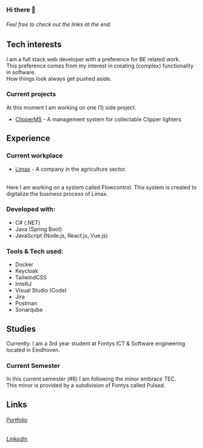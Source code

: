 ### Hi there 👋
###### Feel free to check out the links at the end.


## Tech interests
I am a full stack web developer with a preference for BE related work.
<br/>
This preference comes from my interest in creating (complex) functionality in software. 
<br/>
How things look always get pushed aside.
<br/>


### Current projects
At this moment I am working on one (1) side project.
 - [ClipperMS](https://github.com/MHormes/Clipper-MS) - A management system for collectable Clipper lighters


## Experience

### Current workplace
-  [Limax](https://www.limax.nl/) - A company in the agriculture sector.
<br/>
Here I am working on a system called Flowcontrol. This system is created to digitalize the business process of Limax.


### Developed with:
- C# (.NET)
- Java (Spring Boot)
- JavaScript (Node.js, React.js, Vue.js)

### Tools & Tech used:
- Docker
- Keycloak
- TailwindCSS
- IntelliJ
- Visual Studio (Code)
- Jira
- Postman
- Sonarqube


## Studies
Currently. I am a 3rd year student at Fontys ICT & Software engineering located in Eindhoven.

### Current Semester
In this current semester (#6) I am following the minor embrace TEC.
<br/>
This minor is provided by a subdivision of Fontys called Pulsed.

## Links
###### [Portfolio](https://mhormes.github.io/)
###### [LinkedIn](https://www.linkedin.com/in/maarten-hormes-72a665110/)